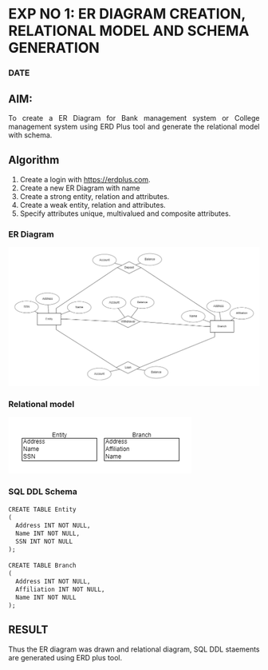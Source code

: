 # EXP NO 1: ER DIAGRAM CREATION, RELATIONAL MODEL AND SCHEMA GENERATION  
### DATE
## AIM:
<div align="justify">
   To create a ER Diagram for Bank management system or College management system using ERD Plus tool and generate the relational model with schema. 
</div>

## Algorithm
1. Create a login with https://erdplus.com.
2. Create a new ER Diagram with name
3. Create a strong entity, relation and attributes.
4. Create a weak entity, relation and attributes.
5. Specify attributes unique, multivalued and composite attributes.

### ER Diagram 
![model](1.png)


### Relational model
![model](2.png)

### SQL DDL Schema 
```
CREATE TABLE Entity
(
  Address INT NOT NULL,
  Name INT NOT NULL,
  SSN INT NOT NULL
);

CREATE TABLE Branch
(
  Address INT NOT NULL,
  Affiliation INT NOT NULL,
  Name INT NOT NULL
);
```

## RESULT 
<div align="justify">
Thus the ER diagram was drawn and relational diagram, SQL DDL staements are generated using ERD plus tool.
</div>
